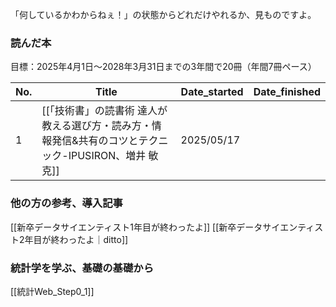 「何しているかわからねぇ！」の状態からどれだけやれるか、見ものですよ。

### 読んだ本
目標：2025年4月1日〜2028年3月31日までの3年間で20冊（年間7冊ペース）

| No. | Title                                                       | Date_started | Date_finished |
| --- | ----------------------------------------------------------- | ------------ | ------------- |
| 1   | [[「技術書」の読書術 達人が教える選び方・読み方・情報発信&共有のコツとテクニック-IPUSIRON、増井 敏克]] | 2025/05/17   |               |


### 他の方の参考、導入記事
[[新卒データサイエンティスト1年目が終わったよ]]
[[新卒データサイエンティスト2年目が終わったよ｜ditto]]

### 統計学を学ぶ、基礎の基礎から
[[統計Web_Step0_1]]
